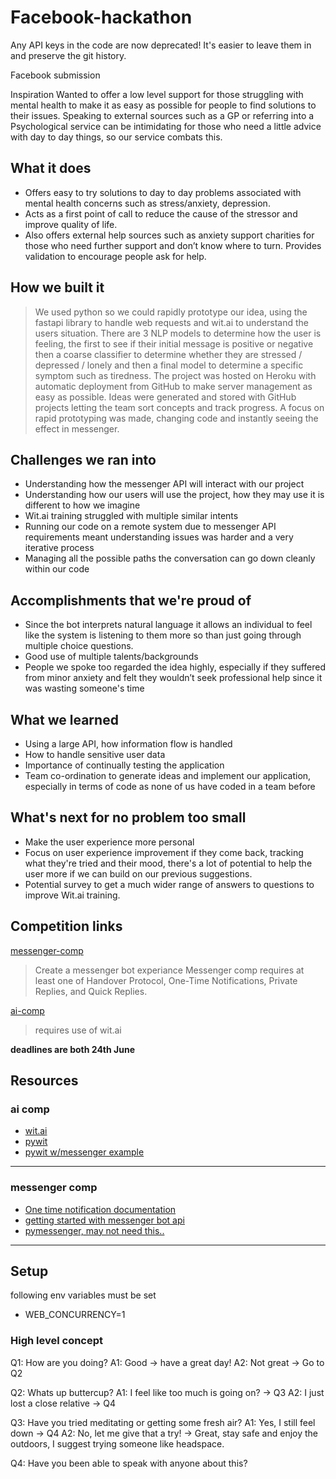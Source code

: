 # Facebook-hackathon

Any API keys in the code are now deprecated! It's easier to leave them in and preserve the git history.

Facebook submission 

Inspiration
Wanted to offer a low level support for those struggling with mental health to make it as easy as possible for people to find solutions to their issues. Speaking to external sources such as a GP or referring into a Psychological service can be intimidating for those who need a little advice with day to day things, so our service combats this.

## What it does
- Offers easy to try solutions to day to day problems associated with mental health concerns such as stress/anxiety, depression. 
- Acts as a first point of call to reduce the cause of the stressor and improve quality of life. 
- Also offers external help sources such as anxiety support charities for those who need further support and don’t know where to turn. Provides validation to encourage people ask for help.

## How we built it
> We used python so we could rapidly prototype our idea, using the fastapi library to handle web requests and wit.ai to understand the users situation. There are 3 NLP models to determine how the user is feeling, the first to see if their initial message is positive or negative then a coarse classifier to determine whether they are stressed / depressed / lonely and then a final model to determine a specific symptom such as tiredness. The project was hosted on Heroku with automatic deployment from GitHub to make server management as easy as possible. Ideas were generated and stored with GitHub projects letting the team sort concepts and track progress. A focus on rapid prototyping was made, changing code and instantly seeing the effect in messenger.

## Challenges we ran into
- Understanding how the messenger API will interact with our project
- Understanding how our users will use the project, how they may use it is different to how we imagine
- Wit.ai training struggled with multiple similar intents
- Running our code on a remote system due to messenger API requirements meant understanding issues was harder and a very iterative process
- Managing all the possible paths the conversation can go down cleanly within our code

## Accomplishments that we're proud of
- Since the bot interprets natural language it allows an individual to feel like the system is listening to them more so than just going through multiple choice questions.
- Good use of multiple talents/backgrounds
- People we spoke too regarded the idea highly, especially if they suffered from minor anxiety and felt they wouldn’t seek professional help since it was wasting someone's time

## What we learned
- Using a large API, how information flow is handled
- How to handle sensitive user data
- Importance of continually testing the application
- Team co-ordination to generate ideas and implement our application, especially in terms of code as none of us have coded in a team before

## What's next for no problem too small
- Make the user experience more personal
- Focus on user experience improvement if they come back, tracking what they're tried and their mood, there's a lot of potential to help the user more if we can build on our previous suggestions.
- Potential survey to get a much wider range of answers to questions to improve Wit.ai training.


## Competition links

[messenger-comp](https://fbmessaging2.devpost.com/?ref_content=online-hackathons&ref_feature=challenge&ref_medium=facebook-channel)
> Create a messenger bot experiance
> Messenger comp requires at least one of Handover Protocol, One-Time Notifications, Private Replies, and Quick Replies.

[ai-comp](https://fbai2.devpost.com/?ref_content=online-hackathons&ref_feature=challenge&ref_medium=facebook-channel)
> requires use of wit.ai

**deadlines are both 24th June**

## Resources

### ai comp

- [wit.ai](https://wit.ai)
- [pywit](https://github.com/wit-ai/pywit)
- [pywit w/messenger example](https://github.com/wit-ai/pywit/blob/master/examples/messenger.py)

--- 

### messenger comp
- [One time notification documentation](https://developers.facebook.com/docs/messenger-platform/send-messages/one-time-notification/)
- [getting started with messenger bot api](https://developers.facebook.com/docs/messenger-platform/getting-started)
- [pymessenger, may not need this..](https://github.com/davidchua/pymessenger)


---

## Setup

following env variables must be set
- WEB_CONCURRENCY=1

### High level concept

Q1: How are you doing?
A1: Good -> have a great day!
A2: Not great -> Go to Q2

Q2: Whats up buttercup?
A1: I feel like too much is going on? -> Q3
A2: I just lost a close relative -> Q4

Q3: Have you tried meditating or getting some fresh air?
A1: Yes, I still feel down -> Q4
A2: No, let me give that a try! -> Great, stay safe and enjoy the outdoors, I suggest trying someone like headspace.

Q4: Have you been able to speak with anyone about this?
